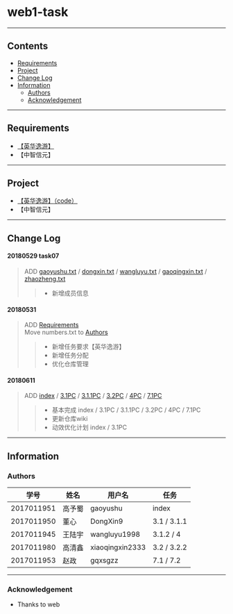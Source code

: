 # web1-task
----
## Contents
* [Requirements](#requirements)
* [Project](#project)
* [Change Log](#change-Log)
* [Information](#information)
  * [Authors](#authors)
  * [Acknowledgement](#acknowledgement)
----
## Requirements
* [【英华逸游】](/Requirements)
* 【中智信元】
----
## Project
* [【英华逸游】](https://gaoyushu.github.io/web1-task/Project/index.html)[（code）](/Project)
* 【中智信元】
----
## Change Log
#### 20180529 task07
> ADD [gaoyushu.txt](/Authors/gaoyushu.txt) / [dongxin.txt](/Authors/dongxin.txt) / [wangluyu.txt](/Authors/wangluyu.txt) / [gaoqingxin.txt](/Authors/gaoqingxin.txt) / [zhaozheng.txt](/Authors/zhaozheng.txt)
>> * 新增成员信息
#### 20180531
> ADD [Requirements](Requirements)  
> Move numbers.txt to [Authors](Authors)
>> * 新增任务要求【英华逸游】
>> * 新增任务分配
>> * 优化仓库管理
#### 20180611
>ADD [index](https://gaoyushu.github.io/web1-task/Project/index.html) / [3.1PC](https://gaoyushu.github.io/web1-task/Project/html/3.1PC.html) / [3.1.1PC](https://gaoyushu.github.io/web1-task/Project/html/3.1.1PC.html) / [3.2PC](https://gaoyushu.github.io/web1-task/Project/html/3.2PC.html) / [4PC](https://gaoyushu.github.io/web1-task/Project/html/4PC.html) / [7.1PC](https://gaoyushu.github.io/web1-task/Project/html/7.1PC.html)
>> * 基本完成 index / 3.1PC / 3.1.1PC / 3.2PC / 4PC / 7.1PC
>> * 更新仓库wiki
>> * 动效优化计划 index / 3.1PC 
----
## Information
### Authors
学号|姓名|用户名|任务
----|----|----|----
2017011951|高予蜀|gaoyushu|index
2017011950|董心|DongXin9|3.1 / 3.1.1
2017011945|王陆宇|wangluyu1998|3.1.2 / 4
2017011980|高清鑫|xiaoqingxin2333|3.2 / 3.2.2
2017011953|赵政|gqxsgzz|7.1 / 7.2
----
### Acknowledgement
* Thanks to web

